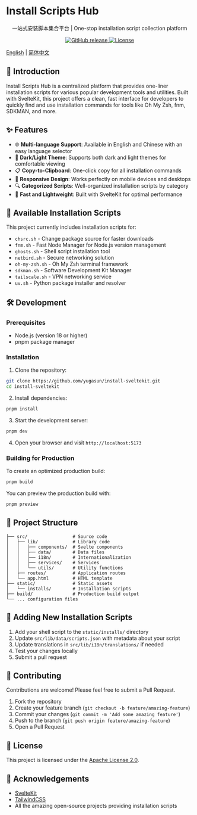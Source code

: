 # Install Scripts Hub

<p align="center">
  一站式安装脚本集合平台 | One-stop installation script collection platform
</p>

<p align="center">
  <a href="https://github.com/yugasun/install-sveltekit/releases">
    <img src="https://img.shields.io/github/v/release/yugasun/install-sveltekit" alt="GitHub release">
  </a>
  <a href="LICENSE">
    <img src="https://img.shields.io/github/license/yugasun/install-sveltekit" alt="License">
  </a>
</p>

[English](README.md) | [简体中文](README.zh.md)

## 📖 Introduction

Install Scripts Hub is a centralized platform that provides one-liner installation scripts for various popular development tools and utilities. Built with SvelteKit, this project offers a clean, fast interface for developers to quickly find and use installation commands for tools like Oh My Zsh, fnm, SDKMAN, and more.

## ✨ Features

- 🌐 **Multi-language Support**: Available in English and Chinese with an easy language selector
- 🌙 **Dark/Light Theme**: Supports both dark and light themes for comfortable viewing
- 📋 **Copy-to-Clipboard**: One-click copy for all installation commands
- 📱 **Responsive Design**: Works perfectly on mobile devices and desktops
- 🔍 **Categorized Scripts**: Well-organized installation scripts by category
- 🚀 **Fast and Lightweight**: Built with SvelteKit for optimal performance

## 🚀 Available Installation Scripts

This project currently includes installation scripts for:

- `chsrc.sh` - Change package source for faster downloads
- `fnm.sh` - Fast Node Manager for Node.js version management
- `ghosts.sh` - Shell script installation tool
- `netbird.sh` - Secure networking solution
- `oh-my-zsh.sh` - Oh My Zsh terminal framework
- `sdkman.sh` - Software Development Kit Manager
- `tailscale.sh` - VPN networking service
- `uv.sh` - Python package installer and resolver

## 🛠 Development

### Prerequisites

- Node.js (version 18 or higher)
- pnpm package manager

### Installation

1. Clone the repository:
```bash
git clone https://github.com/yugasun/install-sveltekit.git
cd install-sveltekit
```

2. Install dependencies:
```bash
pnpm install
```

3. Start the development server:
```bash
pnpm dev
```

4. Open your browser and visit `http://localhost:5173`

### Building for Production

To create an optimized production build:

```bash
pnpm build
```

You can preview the production build with:

```bash
pnpm preview
```

## 📁 Project Structure

```
├── src/                 # Source code
│   ├── lib/             # Library code
│   │   ├── components/  # Svelte components
│   │   ├── data/        # Data files
│   │   ├── i18n/        # Internationalization
│   │   ├── services/    # Services
│   │   └── utils/       # Utility functions
│   ├── routes/          # Application routes
│   └── app.html         # HTML template
├── static/              # Static assets
│   └── installs/        # Installation scripts
├── build/               # Production build output
└── ... configuration files
```

## 📝 Adding New Installation Scripts

1. Add your shell script to the `static/installs/` directory
2. Update `src/lib/data/scripts.json` with metadata about your script
3. Update translations in `src/lib/i18n/translations/` if needed
4. Test your changes locally
5. Submit a pull request

## 🤝 Contributing

Contributions are welcome! Please feel free to submit a Pull Request.

1. Fork the repository
2. Create your feature branch (`git checkout -b feature/amazing-feature`)
3. Commit your changes (`git commit -m 'Add some amazing feature'`)
4. Push to the branch (`git push origin feature/amazing-feature`)
5. Open a Pull Request

## 📄 License

This project is licensed under the [Apache License 2.0](LICENSE).

## 🙏 Acknowledgements

- [SvelteKit](https://kit.svelte.dev/)
- [TailwindCSS](https://tailwindcss.com/)
- All the amazing open-source projects providing installation scripts
